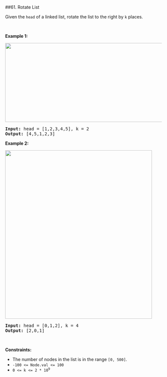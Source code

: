 ##61. Rotate List
<p>Given the <code>head</code> of a linked&nbsp;list, rotate the list to the right by <code>k</code> places.</p>

<p>&nbsp;</p>
<p><strong>Example 1:</strong></p>
<img alt="" src="https://assets.leetcode.com/uploads/2020/11/13/rotate1.jpg" style="width: 600px; height: 254px;" />
<pre>
<strong>Input:</strong> head = [1,2,3,4,5], k = 2
<strong>Output:</strong> [4,5,1,2,3]
</pre>

<p><strong>Example 2:</strong></p>
<img alt="" src="https://assets.leetcode.com/uploads/2020/11/13/roate2.jpg" style="width: 472px; height: 542px;" />
<pre>
<strong>Input:</strong> head = [0,1,2], k = 4
<strong>Output:</strong> [2,0,1]
</pre>

<p>&nbsp;</p>
<p><strong>Constraints:</strong></p>

<ul>
	<li>The number of nodes in the list is in the range <code>[0, 500]</code>.</li>
	<li><code>-100 &lt;= Node.val &lt;= 100</code></li>
	<li><code>0 &lt;= k &lt;= 2 * 10<sup>9</sup></code></li>
</ul>

